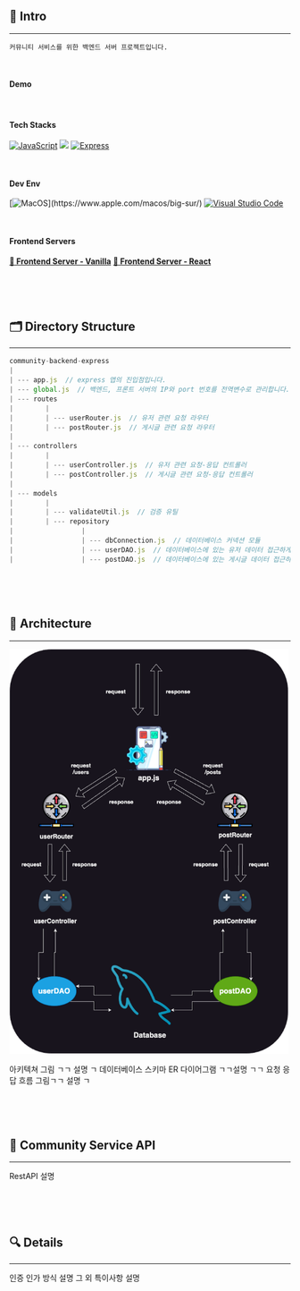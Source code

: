 ## 🚀 Intro
---

```
커뮤니티 서비스를 위한 백엔드 서버 프로젝트입니다.
```

<br>

#### Demo



<br>

#### Tech Stacks

[![JavaScript](https://img.shields.io/badge/JavaScript-F7DF1E?style=plastic&logo=javascript&logoColor=black)](https://developer.mozilla.org/en-US/docs/Web/JavaScript)  <img src="https://img.shields.io/badge/Node.js-339933?style=plastic&logo=Node.js&logoColor=white"/> [![Express](https://img.shields.io/badge/Express-000000?style=plastic&logo=express&logoColor=white)](https://expressjs.com/)


<br>

#### Dev Env

[![MacOS](https://img.shields.io/badge/MacOS-000000?style=plastic&logo=macos&logoColor=black")](https://www.apple.com/macos/big-sur/) [![Visual Studio Code](https://img.shields.io/badge/Visual_Studio_Code-blue?style=plastic&logo=visualstudiocode&logoColor=white)](https://code.visualstudio.com/)



<br>

#### Frontend Servers

__[🔗 Frontend Server - Vanilla](https://github.com/100-hours-a-week/5-ian-jeong-community-frontend-vanilla)__
__[🔗 Frontend Server - React](https://github.com/100-hours-a-week/5-ian-jeong-community-front-react)__




<br><br><br>

## 🗂️ Directory Structure
---

```javascript
community-backend-express
|
| --- app.js  // express 앱의 진입점입니다.
| --- global.js  // 백엔드, 프론트 서버의 IP와 port 번호를 전역변수로 관리합니다.
| --- routes
|        |
|        | --- userRouter.js  // 유저 관련 요청 라우터
|        | --- postRouter.js  // 게시글 관련 요청 라우터
|
| --- controllers
|        |
|        | --- userController.js  // 유저 관련 요청-응답 컨트롤러
|        | --- postController.js  // 게시글 관련 요청-응답 컨트롤러
|
| --- models
|        |
|        | --- validateUtil.js  // 검증 유틸
|        | --- repository  
|                 |
|                 | --- dbConnection.js  // 데이터베이스 커넥션 모듈
|                 | --- userDAO.js  // 데이터베이스에 있는 유저 데이터 접근하게 해주는 DAO
|                 | --- postDAO.js  // 데이터베이스에 있는 게시글 데이터 접근하게 해주는 DAO

```




<br><br><br>


## 🏯 Architecture
---

<img src="./backend-architecture.png" alt="My Image" width="500"/>




아키텍쳐 그림 ㄱㄱ
설명 ㄱ
데이터베이스 스키마 ER 다이어그램 ㄱㄱ설명 ㄱㄱ
요청 응답 흐름 그림ㄱㄱ
설명 ㄱ


<br><br><br>

## 📝 Community Service API
---

RestAPI 설명



<br><br><br>

## 🔍 Details
---

인증 인가 방식 설명
그 외 특이사항 설명










